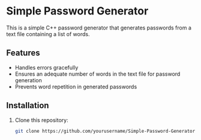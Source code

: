 # Simple Password Generator

This is a simple C++ password generator that generates passwords from a text file containing a list of words.

## Features
- Handles errors gracefully
- Ensures an adequate number of words in the text file for password generation
- Prevents word repetition in generated passwords

## Installation
1. Clone this repository:
   ```bash
   git clone https://github.com/yourusername/Simple-Password-Generator.git
